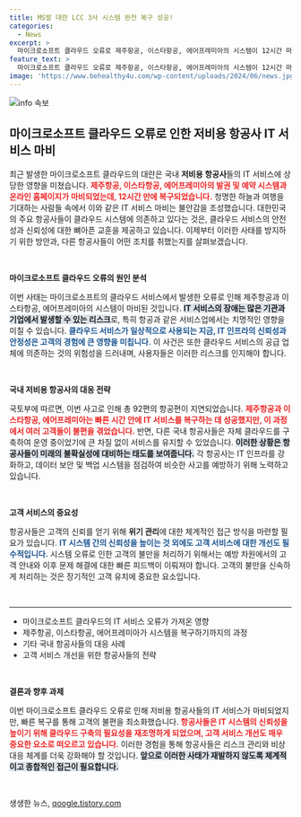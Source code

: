 ```yaml
---
title: MS발 대란 LCC 3사 시스템 완전 복구 성공!
categories:
  - News
excerpt: >
  마이크로소프트 클라우드 오류로 제주항공, 이스타항공, 에어프레미아의 시스템이 12시간 마비된 사건! 92편 운항 지연 속, 결국 모든 서비스가 복구되었는데, 자세한 경과를 확인하세요!
feature_text: >
  마이크로소프트 클라우드 오류로 제주항공, 이스타항공, 에어프레미아의 시스템이 12시간 마비된 사건! 92편 운항 지연 속, 결국 모든 서비스가 복구되었는데, 자세한 경과를 확인하세요!
image: 'https://www.behealthy4u.com/wp-content/uploads/2024/06/news.jpg'
---
```


<p><img src="https://www.behealthy4u.com/wp-content/uploads/2024/06/news.jpg" alt="info 속보" /></p>

<h2 data-ke-size="size26">마이크로소프트 클라우드 오류로 인한 저비용 항공사 IT 서비스 마비</h2>

<p data-ke-size="size16">최근 발생한 마이크로소프트 클라우드의 대란은 국내 <b>저비용 항공사</b>들의 IT 서비스에 상당한 영향을 미쳤습니다. <b><span style="color: #ee2323;">제주항공, 이스타항공, 에어프레미아의 발권 및 예약 시스템과 온라인 홈페이지가 마비되었는데, 12시간 만에 복구되었습니다.</span></b> 청명한 하늘과 여행을 기대하는 사람들 속에서 이와 같은 IT 서비스 마비는 불안감을 조성했습니다. 대한민국의 주요 항공사들이 클라우드 시스템에 의존하고 있다는 것은, 클라우드 서비스의 안전성과 신뢰성에 대한 뼈아픈 교훈을 제공하고 있습니다. 이제부터 이러한 사태를 방지하기 위한 방안과, 다른 항공사들이 어떤 조치를 취했는지를 살펴보겠습니다.</p>

<p data-ke-size="size16">&nbsp;</p>

<p><b>마이크로소프트 클라우드 오류의 원인 분석</b></p>

<p data-ke-size="size16">이번 사태는 마이크로소프트의 클라우드 서비스에서 발생한 오류로 인해 제주항공과 이스타항공, 에어프레미아의 시스템이 마비된 것입니다. <b><span style="background-color: #21538527;">IT 서비스의 장애는 많은 기관과 기업에서 발생할 수 있는 리스크</span></b>로, 특히 항공과 같은 서비스업에서는 치명적인 영향을 미칠 수 있습니다. <b><span style="color: #1a5490;">클라우드 서비스가 일상적으로 사용되는 지금, IT 인프라의 신뢰성과 안정성은 고객의 경험에 큰 영향을 미칩니다.</span></b> 이 사건은 또한 클라우드 서비스의 공급 업체에 의존하는 것의 위험성을 드러내며, 사용자들은 이러한 리스크를 인지해야 합니다.</p>

<p data-ke-size="size16">&nbsp;</p>

<p><b>국내 저비용 항공사의 대응 전략</b></p>

<p data-ke-size="size16">국토부에 따르면, 이번 사고로 인해 총 92편의 항공편이 지연되었습니다. <b><span style="color: #ee2323;">제주항공과 이스타항공, 에어프레미아는 빠른 시간 안에 IT 서비스를 복구하는 데 성공했지만, 이 과정에서 여러 고객들이 불편을 겪었습니다.</span></b> 반면, 다른 국내 항공사들은 자체 클라우드를 구축하여 운영 중이었기에 큰 차질 없이 서비스를 유지할 수 있었습니다. <b><span style="background-color: #21538527;">이러한 상황은 항공사들이 미래의 불확실성에 대비하는 태도를 보여줍니다.</span></b> 각 항공사는 IT 인프라를 강화하고, 데이터 보안 및 백업 시스템을 점검하여 비슷한 사고를 예방하기 위해 노력하고 있습니다.</p>

<p data-ke-size="size16">&nbsp;</p>

<p><b>고객 서비스의 중요성</b></p>

<p data-ke-size="size16">항공사들은 고객의 신뢰를 얻기 위해 <b>위기 관리</b>에 대한 체계적인 접근 방식을 마련할 필요가 있습니다. <b><span style="color: #1a5490;">IT 시스템 간의 신뢰성을 높이는 것 외에도 고객 서비스에 대한 개선도 필수적입니다.</span></b> 시스템 오류로 인한 고객의 불만을 처리하기 위해서는 예방 차원에서의 고객 안내와 이후 문제 해결에 대한 빠른 피드백이 이뤄져야 합니다. 고객의 불만을 신속하게 처리하는 것은 장기적인 고객 유치에 중요한 요소입니다.</p>

<p data-ke-size="size16">&nbsp;</p>

<hr>

<ul>
    <li>마이크로소프트 클라우드의 IT 서비스 오류가 가져온 영향</li>
    <li>제주항공, 이스타항공, 에어프레미아가 시스템을 복구하기까지의 과정</li>
    <li>기타 국내 항공사들의 대응 사례</li>
    <li>고객 서비스 개선을 위한 항공사들의 전략</li>
</ul>

<p data-ke-size="size16">&nbsp;</p>

<p><b>결론과 향후 과제</b></p>

<p data-ke-size="size16">이번 마이크로소프트 클라우드 오류로 인해 저비용 항공사들의 IT 서비스가 마비되었지만, 빠른 복구를 통해 고객의 불편을 최소화했습니다. <b><span style="color: #ee2323;">항공사들은 IT 시스템의 신뢰성을 높이기 위해 클라우드 구축의 필요성을 재조명하게 되었으며, 고객 서비스 개선도 매우 중요한 요소로 떠오르고 있습니다.</span></b> 이러한 경험을 통해 항공사들은 리스크 관리와 비상 대응 체계를 더욱 강화해야 할 것입니다. <b><span style="background-color: #21538527;">앞으로 이러한 사태가 재발하지 않도록 체계적이고 종합적인 접근이 필요합니다.</span></b></p>

<p data-ke-size="size16">&nbsp;</p>
생생한 뉴스, <a href="https://qoogle.tistory.com" rel="dofollow">qoogle.tistory.com</a>


